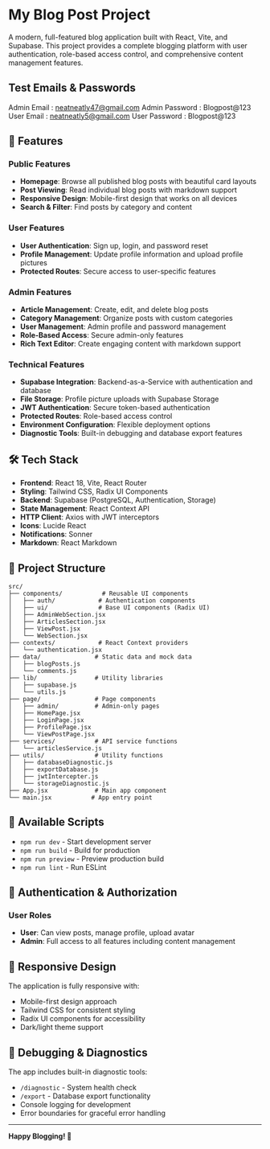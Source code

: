 # My Blog Post Project

A modern, full-featured blog application built with React, Vite, and Supabase. This project provides a complete blogging platform with user authentication, role-based access control, and comprehensive content management features.

## Test Emails & Passwords
Admin Email : neatneatly47@gmail.com
Admin Password : Blogpost@123
User Email : neatneatly5@gmail.com
User Password :  Blogpost@123

## 🚀 Features

### Public Features
- **Homepage**: Browse all published blog posts with beautiful card layouts
- **Post Viewing**: Read individual blog posts with markdown support
- **Responsive Design**: Mobile-first design that works on all devices
- **Search & Filter**: Find posts by category and content

### User Features
- **User Authentication**: Sign up, login, and password reset
- **Profile Management**: Update profile information and upload profile pictures
- **Protected Routes**: Secure access to user-specific features

### Admin Features
- **Article Management**: Create, edit, and delete blog posts
- **Category Management**: Organize posts with custom categories
- **User Management**: Admin profile and password management
- **Role-Based Access**: Secure admin-only features
- **Rich Text Editor**: Create engaging content with markdown support

### Technical Features
- **Supabase Integration**: Backend-as-a-Service with authentication and database
- **File Storage**: Profile picture uploads with Supabase Storage
- **JWT Authentication**: Secure token-based authentication
- **Protected Routes**: Role-based access control
- **Environment Configuration**: Flexible deployment options
- **Diagnostic Tools**: Built-in debugging and database export features

## 🛠️ Tech Stack

- **Frontend**: React 18, Vite, React Router
- **Styling**: Tailwind CSS, Radix UI Components
- **Backend**: Supabase (PostgreSQL, Authentication, Storage)
- **State Management**: React Context API
- **HTTP Client**: Axios with JWT interceptors
- **Icons**: Lucide React
- **Notifications**: Sonner
- **Markdown**: React Markdown

## 📁 Project Structure

```
src/
├── components/           # Reusable UI components
│   ├── auth/            # Authentication components
│   ├── ui/              # Base UI components (Radix UI)
│   ├── AdminWebSection.jsx
│   ├── ArticlesSection.jsx
│   ├── ViewPost.jsx
│   └── WebSection.jsx
├── contexts/            # React Context providers
│   └── authentication.jsx
├── data/               # Static data and mock data
│   ├── blogPosts.js
│   └── comments.js
├── lib/                # Utility libraries
│   ├── supabase.js
│   └── utils.js
├── page/               # Page components
│   ├── admin/          # Admin-only pages
│   ├── HomePage.jsx
│   ├── LoginPage.jsx
│   ├── ProfilePage.jsx
│   └── ViewPostPage.jsx
├── services/           # API service functions
│   └── articlesService.js
├── utils/              # Utility functions
│   ├── databaseDiagnostic.js
│   ├── exportDatabase.js
│   ├── jwtIntercepter.js
│   └── storageDiagnostic.js
├── App.jsx             # Main app component
└── main.jsx           # App entry point
```

## 🔧 Available Scripts

- `npm run dev` - Start development server
- `npm run build` - Build for production
- `npm run preview` - Preview production build
- `npm run lint` - Run ESLint

## 🔐 Authentication & Authorization

### User Roles
- **User**: Can view posts, manage profile, upload avatar
- **Admin**: Full access to all features including content management

## 📱 Responsive Design

The application is fully responsive with:
- Mobile-first design approach
- Tailwind CSS for consistent styling
- Radix UI components for accessibility
- Dark/light theme support

## 🐛 Debugging & Diagnostics

The app includes built-in diagnostic tools:
- `/diagnostic` - System health check
- `/export` - Database export functionality
- Console logging for development
- Error boundaries for graceful error handling

---

**Happy Blogging! 🎉**